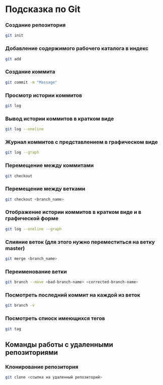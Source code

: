 # Подсказка по Git
### Создание репозитория
```sh
git init
```
### Добавление содержимого рабочего каталога в индекс
```sh
git add
```
### Создание коммита
```sh
git commit -m "Massage"
```
### Просмотр истории коммитов
```sh
git log
```
### Вывод истории коммитов в кратком виде
```sh
git log --oneline
```
### Журнал коммитов с представлением в графическом виде
```sh
git log --graph
```
### Перемещение между коммитами
```sh
git checkout
```
### Перемещение между ветками 
```sh
git checkout <branch_name>
```
### Отображение истории коммитов в кратком виде и в графической форме
```sh
git log --oneline --graph
```
### Слияние веток (для этого нужно переместиться на ветку master)
```sh
git merge <branch_name>
```
### Переименование ветки
```sh
git branch --move <bad-branch-name> <corrected-branch-name>
```
### Посмотреть последний коммит на каждой из веток
```sh
git branch -v
```
### Посмотреть спиоск имеющихся тегов 
```sh
git tag
```
## Команды работы с удаленными репозиториями
### Клонирование репозитория 
```sh
git clone <ссылка на удаленный репозиторий>
```



